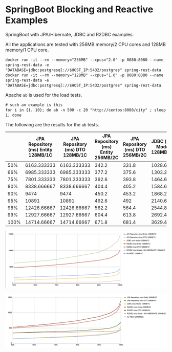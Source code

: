 # SpringBoot Blocking and Reactive Examples

SpringBoot with JPA/Hibernate, JDBC and R2DBC examples.

All the applications are tested with 256MB memory/2 CPU cores and 128MB memory/1 CPU core.

```
docker run -it --rm --memory="256MB" --cpus="2.0" -p 8080:8080 --name spring-rest-data -e "DATABASE=jdbc:postgresql://$HOST_IP:5432/postgres" spring-rest-data
docker run -it --rm --memory="128MB" --cpus="1.0" -p 8080:8080 --name spring-rest-data -e "DATABASE=jdbc:postgresql://$HOST_IP:5432/postgres" spring-rest-data
```

Apache `ab` is used for the load tests.

```
# such an example is this
for i in {1..10}; do ab -n 500 -c 20 "http://centos:8080/city" ; sleep 1; done
```

The following are the results for the `ab` tests.


|      | JPA Repository (ms) Entity 128MB/1C | JPA Repository (ms) DTO 128MB/1C | JPA Repository (ms) Entity 256MB/2C | JPA Repository (ms) DTO 256MB/2C | JDBC (ms) Model 128MB/1C | JDBC (ms) Model 128MB/1C | R2DBC (ms) Entity 128MB/1C | R2DBC (ms) DTO 128MB/1C | R2DBC (ms) Entity 256MB/2C | R2DBC (ms) DTO 256MB/2C | R2DBC (ms) Model - NO HIBERNATE 128MB/1C | R2DBC (ms) Model - NO HIBERNATE 256MB/2C | Go REST 128MB/1C | Go REST 256MB/2C |
| ---- | ----------------------------------- | -------------------------------- | ----------------------------------- | -------------------------------- | ------------------------ | ------------------------ | -------------------------- | ----------------------- | -------------------------- | ----------------------- | ---------------------------------------- | ---------------------------------------- | ---------------- | ---------------- |
| 50%  | 6163.333333                         | 6163.333333                      | 342.2                               | 331.8                            | 1028.6                   | 142.4                    | 4770                       | 4770                    | 493                        | 519.8                   | 332                                      | 334.2                                    | 1828             | 146.6            |
| 66%  | 6985.333333                         | 6985.333333                      | 377.2                               | 375.6                            | 1303.2                   | 189.2                    | 5419.4                     | 5419.4                  | 570.6                      | 619.8                   | 344                                      | 347.4                                    | 2157.8           | 180.6            |
| 75%  | 7801.333333                         | 7801.333333                      | 392.6                               | 393.8                            | 1464.6                   | 214.6                    | 5930.8                     | 5930.8                  | 620.2                      | 691.6                   | 355                                      | 359.2                                    | 2352.4           | 204.2            |
| 80%  | 8338.666667                         | 8338.666667                      | 404.4                               | 405.2                            | 1584.6                   | 233                      | 6283.4                     | 6283.4                  | 657.4                      | 737.6                   | 362.4                                    | 366                                      | 2455.2           | 219.6            |
| 90%  | 9474                                | 9474                             | 450.2                               | 453.2                            | 1868.2                   | 286.2                    | 7026                       | 7026                    | 773.2                      | 874                     | 377                                      | 379.4                                    | 2791             | 262.8            |
| 95%  | 10891                               | 10891                            | 492.6                               | 492                              | 2140.6                   | 326                      | 7661.6                     | 7661.6                  | 894.2                      | 986.2                   | 555.2                                    | 390                                      | 3073.6           | 306.6            |
| 98%  | 12426.66667                         | 12426.66667                      | 562.2                               | 564.4                            | 2544.8                   | 366                      | 8611.8                     | 8611.8                  | 1024.4                     | 1121.2                  | 812.8                                    | 403.8                                    | 3503             | 357.2            |
| 99%  | 12927.66667                         | 12927.66667                      | 604.4                               | 613.8                            | 2692.4                   | 426                      | 9039                       | 9039                    | 1126.8                     | 1200.8                  | 834.4                                    | 413.8                                    | 3803.8           | 392.4            |
| 100% | 14714.66667                         | 14714.66667                      | 671.8                               | 681.4                            | 3629.4                   | 549.8                    | 10134.8                    | 10134.8                 | 1288                       | 1391.6                  | 850.8                                    | 437                                      | 4450.4           | 469.8            |

![128MB 1 Core](img/128mb1c.png "128MB 1 Core")

![256MB 2 Cores](img/256mb2c.png "256MB 2 Cores")

